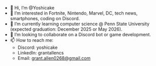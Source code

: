 - 👋 Hi, I’m @Yoshicake
- 👀 I’m interested in Fortnite, Nintendo, Marvel, DC, tech news, smartphones, coding on Discord.
- 🌱 I’m currently learning computer science @ Penn State University (expected graduation: December 2025 or May 2026).
- 💞️ I’m looking to collaborate on a Discord bot or game development.
- 📫 How to reach me:
    - Discord: yoshicake
    - LinkedIn: grantallencs
    - Email: grant.allen0268@gmail.com

<!---
Yoshicake/Yoshicake is a ✨ special ✨ repository because its `README.md` (this file) appears on your GitHub profile.
You can click the Preview link to take a look at your changes.
--->
